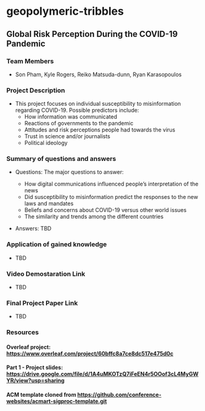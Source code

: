# geopolymeric-tribbles

## Global Risk Perception During the COVID-19 Pandemic  

### Team Members
* Son Pham, Kyle Rogers, Reiko Matsuda-dunn, Ryan Karasopoulos  

### Project Description
* This project focuses on individual susceptibility to misinformation regarding COVID-19. Possible predictors include:
    - How information was communicated
    - Reactions of governments to the pandemic
    - Attitudes and risk perceptions people had towards the virus
    - Trust in science and/or journalists
    - Political ideology

### Summary of questions and answers
* Questions: The major questions to answer:
    - How digital communications influenced people’s interpretation of the news
    - Did susceptibility to misinformation predict the responses to the new laws and mandates
    - Beliefs and concerns about COVID-19 versus other world issues
    - The similarity and trends among the different countries
    
* Answers: TBD

### Application of gained knowledge

* TBD

### Video Demostaration Link

* TBD

### Final Project Paper Link

* TBD

### Resources

#### Overleaf project: https://www.overleaf.com/project/60bffc8a7ce8dc517e475d0c

#### Part 1 - Project slides: https://drive.google.com/file/d/1A4uMKOTzQ7iFeEN4r5OOof3cL4MyGWYR/view?usp=sharing

#### ACM template cloned from https://github.com/conference-websites/acmart-sigproc-template.git